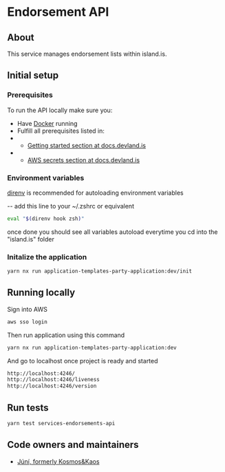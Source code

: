 # Endorsement API

## About
This service manages endorsement lists within island.is.

## Initial setup
### Prerequisites
To run the API locally make sure you:
- Have [Docker](https://www.docker.com/products/docker-desktop) running
- Fulfill all prerequisites listed in:
- - [Getting started section at docs.devland.is](https://docs.devland.is/)
- - [AWS secrets section at docs.devland.is](https://docs.devland.is/repository/)

### Environment variables
[direnv](https://direnv.net/docs/installation.html) is recommended for autoloading environment variables 

-- add this line to your ~/.zshrc or equivalent
```bash
eval "$(direnv hook zsh)"
```
once done you should see all variables autoload everytime you cd into the "island.is" folder

### Initalize the application
```bash
yarn nx run application-templates-party-application:dev/init
```

## Running locally
Sign into AWS
```bash
aws sso login
```
Then run application using this command
```bash
yarn nx run application-templates-party-application:dev
```
And go to localhost once project is ready and started
```bash
http://localhost:4246/
http://localhost:4246/liveness
http://localhost:4246/version
```
## Run tests

```bash
yarn test services-endorsements-api
```


## Code owners and maintainers
- [Júní, formerly Kosmos&Kaos](https://github.com/orgs/island-is/teams/kosmos-kaos/members)